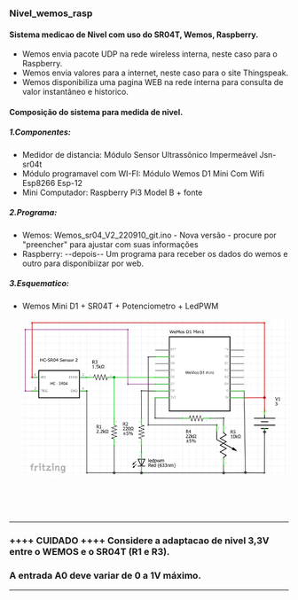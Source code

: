 ### Nivel_wemos_rasp<br>
#### Sistema medicao de Nivel com uso do SR04T, Wemos, Raspberry.<br>
- Wemos envia pacote UDP na rede wireless interna, neste caso para o Raspberry.<br>
- Wemos envia valores para a internet, neste caso para o site Thingspeak.<br>
- Wemos disponibiliza uma pagina WEB na rede interna para consulta de valor instantâneo e historico.<br>

#### Composição do sistema para medida de nivel.

##### 1.Componentes:
- Medidor de distancia: Módulo Sensor Ultrassônico Impermeável Jsn-sr04t
- Módulo programavel com WI-FI: Módulo Wemos D1 Mini Com Wifi Esp8266 Esp-12
- Mini Computador: Raspberry Pi3 Model B + fonte

##### 2.Programa:
 - Wemos: Wemos_sr04_V2_220910_git.ino - Nova versão - procure por "preencher" para ajustar com suas informações
 - Raspberry: --depois-- Um programa para receber os dados do wemos e outro para disponibiizar por web.

##### 3.Esquematico:  
- Wemos Mini D1 + SR04T + Potenciometro + LedPWM <br><br>
![wemos_sr04_circuito.png](wemos_sr04_circuito.png)  

<br><br><br>

---
### ++++ **CUIDADO** ++++  Considere a adaptacao de nivel 3,3V entre o WEMOS e o SR04T (R1 e R3).<br>
###                        A entrada A0 deve variar de 0 a 1V máximo.
---
